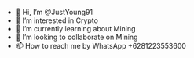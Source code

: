 - 👋 Hi, I’m @JustYoung91
- 👀 I’m interested in Crypto
- 🌱 I’m currently learning about Mining
- 💞️ I’m looking to collaborate on Mining
- 📫 How to reach me by WhatsApp +6281223553600

<!---
JustYoung91/JustYoung91 is a ✨ special ✨ repository because its `README.md` (this file) appears on your GitHub profile.
You can click the Preview link to take a look at your changes.
--->

